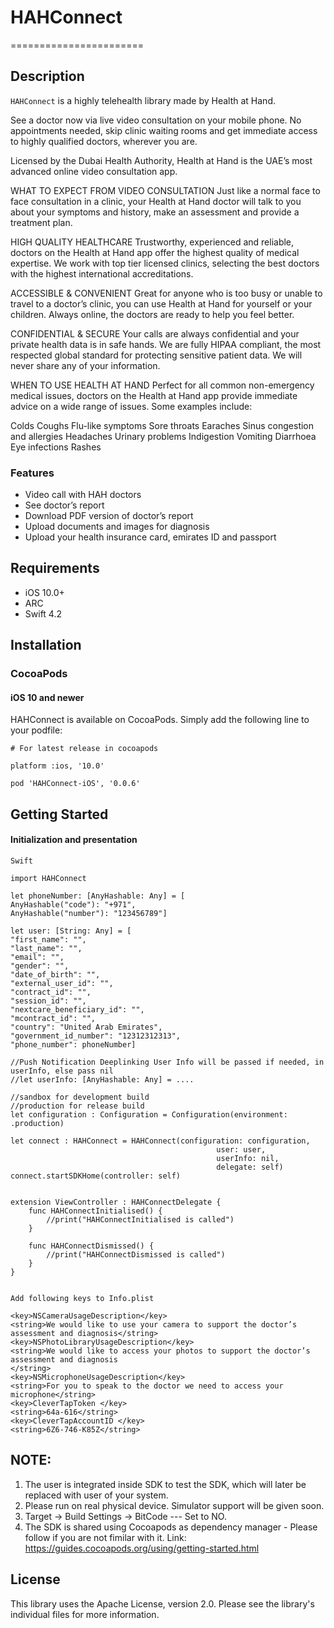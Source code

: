 # HAHConnect
=======================


## Description
`HAHConnect` is a highly telehealth library made by Health at Hand.

See a doctor now via live video consultation on your mobile phone. No appointments needed, skip clinic waiting rooms and get immediate access to highly qualified doctors, wherever you are.

Licensed by the Dubai Health Authority, Health at Hand is the UAE’s most advanced online video consultation app.

WHAT TO EXPECT FROM VIDEO CONSULTATION
Just like a normal face to face consultation in a clinic, your Health at Hand doctor will talk to you about your symptoms and history, make an assessment and provide a treatment plan.



HIGH QUALITY HEALTHCARE
Trustworthy, experienced and reliable, doctors on the Health at Hand app offer the highest quality of medical expertise. We work with top tier licensed clinics, selecting the best doctors with the highest international accreditations.

ACCESSIBLE & CONVENIENT
Great for anyone who is too busy or unable to travel to a doctor’s clinic, you can use Health at Hand for yourself or your children. Always online, the doctors are ready to help you feel better.

CONFIDENTIAL & SECURE
Your calls are always confidential and your private health data is in safe hands. We are fully HIPAA compliant, the most respected global standard for protecting sensitive patient data. We will never share any of your information.

WHEN TO USE HEALTH AT HAND 
Perfect for all common non-emergency medical issues, doctors on the Health at Hand app provide immediate advice on a wide range of issues. Some examples include:

Colds
Coughs
Flu-like symptoms
Sore throats
Earaches
Sinus congestion and allergies
Headaches
Urinary problems
Indigestion
Vomiting
Diarrhoea
Eye infections
Rashes



### Features
* Video call with HAH doctors
* See doctor’s report
* Download PDF version of doctor’s report
* Upload documents and images for diagnosis
* Upload your health insurance card, emirates ID and passport

## Requirements
* iOS 10.0+
* ARC
* Swift 4.2

## Installation
### CocoaPods
#### iOS 10 and newer
HAHConnect is available on CocoaPods. Simply add the following line to your podfile:

```
# For latest release in cocoapods

platform :ios, '10.0'

pod 'HAHConnect-iOS', '0.0.6'
```

## Getting Started
#### Initialization and presentation
```
Swift

import HAHConnect

let phoneNumber: [AnyHashable: Any] = [
AnyHashable("code"): "+971",
AnyHashable("number"): "123456789"]

let user: [String: Any] = [
"first_name": "",
"last_name": "",
"email": "",
"gender": "",
"date_of_birth": "",
"external_user_id": "",
"contract_id": "",
"session_id": "",
"nextcare_beneficiary_id": "",
"mcontract_id": "",
"country": "United Arab Emirates",
"government_id_number": "12312312313",
"phone_number": phoneNumber]

//Push Notification Deeplinking User Info will be passed if needed, in userInfo, else pass nil
//let userInfo: [AnyHashable: Any] = ....

//sandbox for development build
//production for release build
let configuration : Configuration = Configuration(environment: .production)

let connect : HAHConnect = HAHConnect(configuration: configuration,
                                              user: user,
                                              userInfo: nil,
                                              delegate: self)
connect.startSDKHome(controller: self)


extension ViewController : HAHConnectDelegate {
    func HAHConnectInitialised() {
        //print("HAHConnectInitialised is called")
    }
    
    func HAHConnectDismissed() {
        //print("HAHConnectDismissed is called")
    }
}


Add following keys to Info.plist

<key>NSCameraUsageDescription</key>
<string>We would like to use your camera to support the doctor’s assessment and diagnosis</string>
<key>NSPhotoLibraryUsageDescription</key>
<string>We would like to access your photos to support the doctor’s assessment and diagnosis
</string>
<key>NSMicrophoneUsageDescription</key>
<string>For you to speak to the doctor we need to access your microphone</string>
<key>CleverTapToken </key>
<string>64a-616</string>
<key>CleverTapAccountID </key>
<string>6Z6-746-K85Z</string>

```

## NOTE:

1. The user is integrated inside SDK to test the SDK, which will later be replaced with user of your system.
2. Please run on real physical device. Simulator support will be given soon.
3. Target -> Build Settings -> BitCode --- Set to NO.
4. The SDK is shared using Cocoapods as dependency manager - Please follow if you are not fimilar with it.
Link: https://guides.cocoapods.org/using/getting-started.html


## License
This library uses the Apache License, version 2.0. Please see the library's individual files for more information.

